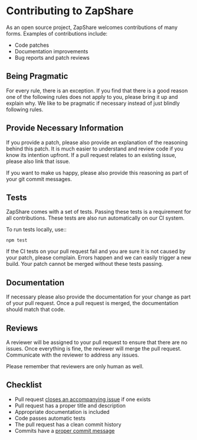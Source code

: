Contributing to ZapShare
===============================

As an open source project, ZapShare welcomes contributions of many forms.
Examples of contributions include:

- Code patches
- Documentation improvements
- Bug reports and patch reviews


Being Pragmatic
---------------

For every rule, there is an exception.
If you find that there is a good reason one of the following rules does not apply to you,
please bring it up and explain why.
We like to be pragmatic if necessary instead of just blindly following rules.


Provide Necessary Information
-----------------------------

If you provide a patch, please also provide an explanation of the reasoning behind this patch.
It is much easier to understand and review code if you know its intention upfront.
If a pull request relates to an existing issue, please also link that issue.

If you want to make us happy, please also provide this reasoning as part of your git commit messages.


Tests
-----

ZapShare comes with a set of tests.
Passing these tests is a requirement for all contributions.
These tests are also run automatically on our CI system.

To run tests locally, use::

    npm test

If the CI tests on your pull request fail and you are sure it is not caused by your patch, please complain.
Errors happen and we can easily trigger a new build.
Your patch cannot be merged without these tests passing.


Documentation
-------------

If necessary please also provide the documentation for your change as part of your pull request.
Once a pull request is merged, the documentation should match that code.


Reviews
-------

A reviewer will be assigned to your pull request to ensure that there are no issues.
Once everything is fine, the reviewer will merge the pull request.
Communicate with the reviewer to address any issues.

Please remember that reviewers are only human as well.


Checklist
---------

- Pull request [closes an accompanying issue](https://help.github.com/en/articles/closing-issues-using-keywords) if one exists
- Pull request has a proper title and description
- Appropriate documentation is included
- Code passes automatic tests
- The pull request has a clean commit history
- Commits have a [proper commit message](https://chris.beams.io/posts/git-commit/)
